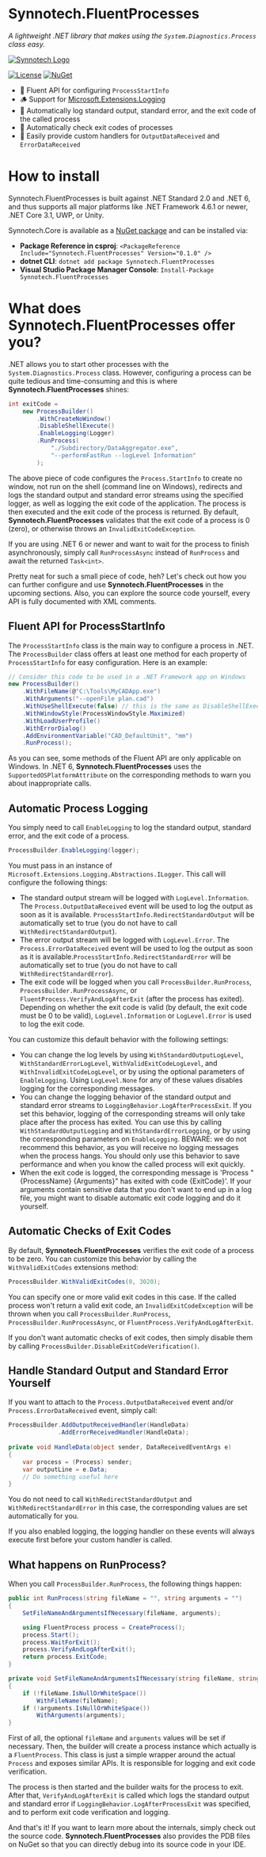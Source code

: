 # Synnotech.FluentProcesses
*A lightweight .NET library that makes using the `System.Diagnostics.Process` class easy.*


[![Synnotech Logo](synnotech-large-logo.png)](https://www.synnotech.de/)

[![License](https://img.shields.io/badge/License-MIT-green.svg?style=for-the-badge)](https://github.com/Synnotech-AG/Synnotech.FluentProcesses/blob/main/LICENSE)
[![NuGet](https://img.shields.io/badge/NuGet-0.1.0-blue.svg?style=for-the-badge)](https://www.nuget.org/packages/Synnotech.FluentProcesses/)

- 🌊 Fluent API for configuring `ProcessStartInfo`
- 🪵 Support for [Microsoft.Extensions.Logging](https://www.nuget.org/packages/Microsoft.Extensions.Logging)
- 📃 Automatically log standard output, standard error, and the exit code of the called process 
- 🔬 Automatically check exit codes of processes
- 🛃 Easily provide custom handlers for `OutputDataReceived` and `ErrorDataReceived`

# How to install

Synnotech.FluentProcesses is built against .NET Standard 2.0 and .NET 6, and thus supports all major platforms like .NET Framework 4.6.1 or newer, .NET Core 3.1, UWP, or Unity.

Synnotech.Core is available as a [NuGet package](https://www.nuget.org/packages/Synnotech.FluentProcesses/) and can be installed via:

- **Package Reference in csproj**: `<PackageReference Include="Synnotech.FluentProcesses" Version="0.1.0" />`
- **dotnet CLI**: `dotnet add package Synnotech.FluentProcesses`
- **Visual Studio Package Manager Console**: `Install-Package Synnotech.FluentProcesses`

# What does Synnotech.FluentProcesses offer you?

.NET allows you to start other processes with the `System.Diagnostics.Process` class. However, configuring a process can be quite tedious and time-consuming and this is where **Synnotech.FluentProcesses** shines:

```csharp
int exitCode =
    new ProcessBuilder()
        .WithCreateNoWindow()
        .DisableShellExecute()
        .EnableLogging(Logger)
        .RunProcess(
            "./Subdirectory/DataAggregator.exe",
            "--performFastRun --logLevel Information"
        );
```

The above piece of code configures the `Process.StartInfo` to create no window, not run on the shell (command line on Windows), redirects and logs the standard output and standard error streams using the specified logger, as well as logging the exit code of the application. The process is then executed and the exit code of the process is returned. By default, **Synnotech.FluentProcesses** validates that the exit code of a process is 0 (zero), or otherwise throws an `InvalidExitCodeException`.

If you are using .NET 6 or newer and want to wait for the process to finish asynchronously, simply call `RunProcessAsync` instead of `RunProcess` and await the returned `Task<int>`.

Pretty neat for such a small piece of code, heh? Let's check out how you can further configure and use **Synnotech.FluentProcesses** in the upcoming sections. Also, you can explore the source code yourself, every API is fully documented with XML comments.

## Fluent API for ProcessStartInfo

The `ProcessStartInfo` class is the main way to configure a process in .NET. The `ProcessBuilder` class offers at least one method for each property of `ProcessStartInfo` for easy configuration. Here is an example:

```csharp
// Consider this code to be used in a .NET Framework app on Windows
new ProcessBuilder()
    .WithFileName(@"C:\Tools\MyCADApp.exe")
    .WithArguments("--openFile plan.cad")
    .WithUseShellExecute(false) // this is the same as DisableShellExecute()
    .WithWindowStyle(ProcessWindowStyle.Maximized)
    .WithLoadUserProfile()
    .WithErrorDialog()
    .AddEnvironmentVariable("CAD_DefaultUnit", "mm")
    .RunProcess();
```

As you can see, some methods of the Fluent API are only applicable on Windows. In .NET 6, **Synnotech.FluentProcesses** uses the `SupportedOSPlatformAttribute` on the corresponding methods to warn you about inappropriate calls.

## Automatic Process Logging

You simply need to call `EnableLogging` to log the standard output, standard error, and the exit code of a process.

```csharp
ProcessBuilder.EnableLogging(logger);
```

You must pass in an instance of `Microsoft.Extensions.Logging.Abstractions.ILogger`. This call will configure the following things:

- The standard output stream will be logged with `LogLevel.Information`. The `Process.OutputDataReceived` event will be used to log the output as soon as it is available. `ProcessStartInfo.RedirectStandardOutput` will be automatically set to true (you do not have to call `WithRedirectStandardOutput`).
- The error output stream will be logged with `LogLevel.Error`. The `Process.ErrorDataReceived` event will be used to log the output as soon as it is available.`ProcessStartInfo.RedirectStandardError` will be automatically set to true (you do not have to call `WithRedirectStandardError`).
- The exit code will be logged when you call `ProcessBuilder.RunProcess`, `ProcessBuilder.RunProcessAsync`, or `FluentProcess.VerifyAndLogAfterExit` (after the process has exited). Depending on whether the exit code is valid (by default, the exit code must be 0 to be valid), `LogLevel.Information` or `LogLevel.Error` is used to log the exit code.

You can customize this default behavior with the following settings:

- You can change the log levels by using `WithStandardOutputLogLevel`, `WithStandardErrorLogLevel`, `WithValidExitCodeLogLevel`, and `WithInvalidExitCodeLogLevel`, or by using the optional parameters of `EnableLogging`. Using `LogLevel.None` for any of these values disables logging for the corresponding messages.
- You can change the logging behavior of the standard output and standard error streams to `LoggingBehavior.LogAfterProcessExit`. If you set this behavior, logging of the corresponding streams will only take place after the process has exited. You can use this by calling `WithStandardOutputLogging` and `WithStandardErrorLogging`, or by using the corresponding parameters on `EnableLogging`. BEWARE: we do not recommend this behavior, as you will receive no logging messages when the process hangs. You should only use this behavior to save performance and when you know the called process will exit quickly.
- When the exit code is logged, the corresponding message is 'Process "{ProcessName} {Arguments}" has exited with code {ExitCode}'. If your arguments contain sensitive data that you don't want to end up in a log file, you might want to disable automatic exit code logging and do it yourself.

## Automatic Checks of Exit Codes

By default, **Synnotech.FluentProcesses** verifies the exit code of a process to be zero. You can customize this behavior by calling the `WithValidExitCodes` extensions method:

```csharp
ProcessBuilder.WithValidExitCodes(0, 3020);
```

You can specify one or more valid exit codes in this case. If the called process won't return a valid exit code, an `InvalidExitCodeException` will be thrown when you call `ProcessBuilder.RunProcess`, `ProcessBuilder.RunProcessAsync`, or `FluentProcess.VerifyAndLogAfterExit`.

If you don't want automatic checks of exit codes, then simply disable them by calling `ProcessBuilder.DisableExitCodeVerification()`.

## Handle Standard Output and Standard Error Yourself

If you want to attach to the `Process.OutputDataReceived` event and/or `Process.ErrorDataReceived` event, simply call:

```csharp
ProcessBuilder.AddOutputReceivedHandler(HandleData)
              .AddErrorReceivedHandler(HandleData);
              
private void HandleData(object sender, DataReceivedEventArgs e)
{
    var process = (Process) sender;
    var outputLine = e.Data;
    // Do something useful here
}
```

You do not need to call `WithRedirectStandardOutput` and `WithRedirectStandardError` in this case, the corresponding values are set automatically for you.

If you also enabled logging, the logging handler on these events will always execute first before your custom handler is called.

## What happens on RunProcess?

When you call `ProcessBuilder.RunProcess`, the following things happen:

```csharp
public int RunProcess(string fileName = "", string arguments = "")
{
    SetFileNameAndArgumentsIfNecessary(fileName, arguments);

    using FluentProcess process = CreateProcess();
    process.Start();
    process.WaitForExit();
    process.VerifyAndLogAfterExit();
    return process.ExitCode;
}

private void SetFileNameAndArgumentsIfNecessary(string fileName, string arguments)
{
    if (!fileName.IsNullOrWhiteSpace())
        WithFileName(fileName);
    if (!arguments.IsNullOrWhiteSpace())
        WithArguments(arguments);
}
```

First of all, the optional `fileName` and `arguments` values will be set if necessary. Then, the builder will create a process instance which actually is a `FluentProcess`. This class is just a simple wrapper around the actual `Process` and exposes similar APIs. It is responsible for logging and exit code verification.

The process is then started and the builder waits for the process to exit. After that, `VerifyAndLogAfterExit` is called which logs the standard output and standard error if `LoggingBehavior.LogAfterProcessExit` was specified, and to perform exit code verification and logging.

And that's it! If you want to learn more about the internals, simply check out the source code. **Synnotech.FluentProcesses** also provides the PDB files on NuGet so that you can directly debug into its source code in your IDE.